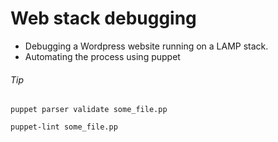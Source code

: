 # Web stack debugging
- Debugging a Wordpress website running on a LAMP stack.
- Automating the process using puppet

###### Tip
```
puppet parser validate some_file.pp

puppet-lint some_file.pp
```
